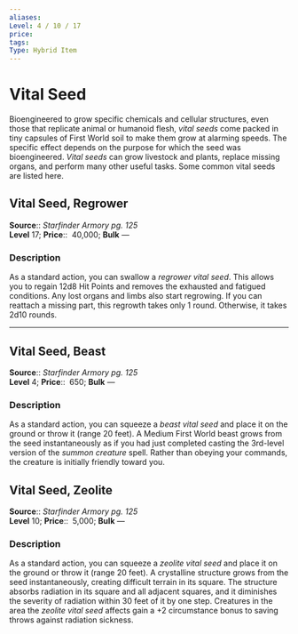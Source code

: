 ```yaml
---
aliases: 
Level: 4 / 10 / 17 
price:  
tags: 
Type: Hybrid Item
---
```


# Vital Seed

Bioengineered to grow specific chemicals and cellular structures, even those that replicate animal or humanoid flesh, _vital seeds_ come packed in tiny capsules of First World soil to make them grow at alarming speeds. The specific effect depends on the purpose for which the seed was bioengineered. _Vital seeds_ can grow livestock and plants, replace missing organs, and perform many other useful tasks. Some common vital seeds are listed here.  
  
  

## Vital Seed, Regrower

**Source**:: _Starfinder Armory pg. 125_  
**Level** 17;
**Price**::  40,000; **Bulk** —

### Description

As a standard action, you can swallow a _regrower vital seed_. This allows you to regain 12d8 Hit Points and removes the exhausted and fatigued conditions. Any lost organs and limbs also start regrowing. If you can reattach a missing part, this regrowth takes only 1 round. Otherwise, it takes 2d10 rounds.

---

## Vital Seed, Beast

**Source**:: _Starfinder Armory pg. 125_  
**Level** 4;
**Price**::  650; **Bulk** —

### Description

As a standard action, you can squeeze a _beast vital seed_ and place it on the ground or throw it (range 20 feet). A Medium First World beast grows from the seed instantaneously as if you had just completed casting the 3rd-level version of the _summon creature_ spell. Rather than obeying your commands, the creature is initially friendly toward you.

## Vital Seed, Zeolite

**Source**:: _Starfinder Armory pg. 125_  
**Level** 10;
**Price**::  5,000; **Bulk** —

### Description

As a standard action, you can squeeze a _zeolite vital seed_ and place it on the ground or throw it (range 20 feet). A crystalline structure grows from the seed instantaneously, creating difficult terrain in its square. The structure absorbs radiation in its square and all adjacent squares, and it diminishes the severity of radiation within 30 feet of it by one step. Creatures in the area the _zeolite vital seed_ affects gain a +2 circumstance bonus to saving throws against radiation sickness.
